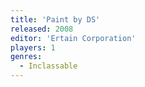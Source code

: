 ```yaml
---
title: 'Paint by DS'
released: 2008
editor: 'Ertain Corporation'
players: 1
genres:
  - Inclassable
---
```

